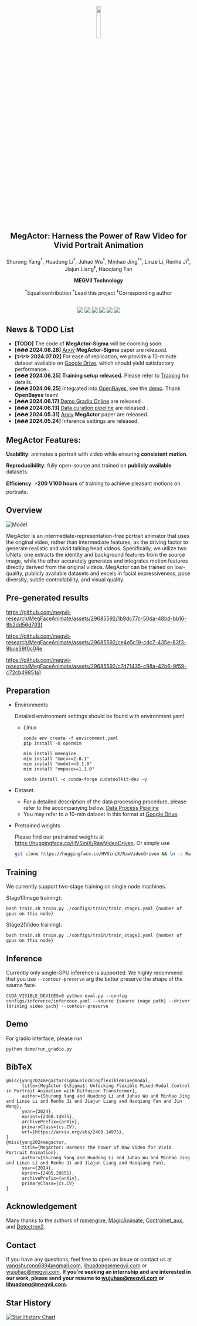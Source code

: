 <div  align=center><img src="https://github.com/megvii-research/MegFaceAnimate/assets/29685592/5687c444-d437-4387-8219-61392cfa0dcf" width="15%"></div>

## <p align=center>MegActor: Harness the Power of Raw Video for Vivid Portrait Animation</p>

<p align=center>Shurong Yang<sup>*</sup>, Huadong Li<sup>*</sup>, Juhao Wu<sup>*</sup>, Minhao Jing<sup>*†</sup>, Linze Li, Renhe Ji<sup>‡</sup>, Jiajun Liang<sup>‡</sup>, Haoqiang Fan</p>

**<p align=center>MEGVII Technology</p>**

  <p align=center><sup>*</sup>Equal contribution  <sup>†</sup>Lead this project <sup>‡</sup>Corresponding author</p>

<div align="center">
  <br>
  <a href='https://arxiv.org/abs/2405.20851'><img src='https://img.shields.io/badge/Paper-Arxiv-red'></a>
  <a href='https://arxiv.org/abs/2408.14975'><img src='https://img.shields.io/badge/Paper-Arxiv-red'></a>
  <a href='https://megactor.github.io/'><img src='https://img.shields.io/badge/Project-Page-Green'></a>
  <a href='https://megactor-ops.github.io/'><img src='https://img.shields.io/badge/Project-Page-Green'></a>
  <a href='https://f4c5-58-240-80-18.ngrok-free.app/'><img src='https://img.shields.io/badge/DEMO-RUNNING-<COLOR>.svg'></a>
  <a href='https://openbayes.com/console/public/tutorials/3IphFlojVlO'><img src='https://img.shields.io/badge/CONTAINER-OpenBayes-blue.svg'></a>
  <br>
</div>

## News & TODO List
- **[TODO]** The code of **MegActor-Sigma** will be cooming soon.
- **[🔥🔥🔥 2024.08.28]** [Arxiv](https://arxiv.org/abs/2408.14975) **MegActor-Sigma** paper are released.
- **[✨✨✨ 2024.07.02]** For ease of replication, we provide a 10-minute dataset available on [Google Drive](https://drive.google.com/drive/folders/1GVhCd3syxl2-oqF7TiPyoy7VrWJXbrQs?usp=drive_link), which should yield satisfactory performance..
- **[🔥🔥🔥 2024.06.25]** **Training setup released.** Please refer to [Training](https://github.com/megvii-research/megactor/edit/main/README.md#training) for details.
- **[🔥🔥🔥 2024.06.25]** Integrated into [OpenBayes](https://openbayes.com/), see the [demo](https://openbayes.com/console/public/tutorials/3IphFlojVlO). Thank **OpenBayes** team!
- **[🔥🔥🔥 2024.06.17]** [Demo Gradio Online](https://f4c5-58-240-80-18.ngrok-free.app/) are released .
- **[🔥🔥🔥 2024.06.13]** [Data curation pipeline](https://github.com/megvii-research/megactor/tree/main/data_processing) are released .
- **[🔥🔥🔥 2024.05.31]** [Arxiv](https://arxiv.org/abs/2405.20851) **MegActor**  paper are released.
- **[🔥🔥🔥 2024.05.24]** Inference settings are released.


## **MegActor Features:**

**Usability**: animates a portrait with video while ensuring **consistent motion**.

**Reproducibility**: fully open-source and trained on **publicly available** datasets.

**Efficiency**: ⚡**200 V100 hours** of training to achieve pleasant motions on portraits.


## Overview
  ![Model](https://github.com/megvii-research/MegFaceAnimate/assets/29685592/857c7a9f-6231-4e7f-bfce-1e279ba57c89)

MegActor is an intermediate-representation-free portrait animator that uses the original video, rather than intermediate features, as the driving factor to generate realistic and vivid talking head videos. Specifically, we utilize two UNets: one extracts the identity and background features from the source image, while the other accurately generates and integrates motion features directly derived from the original videos. MegActor can be trained on low-quality, publicly available datasets and excels in facial expressiveness, pose diversity, subtle controllability, and visual quality.


## Pre-generated results
https://github.com/megvii-research/MegFaceAnimate/assets/29685592/1b9dc77c-50da-48bd-bb16-8b2dd56d703f

https://github.com/megvii-research/MegFaceAnimate/assets/29685592/ce4e5c19-cdc7-435e-83f3-8bce39f0c04e

https://github.com/megvii-research/MegFaceAnimate/assets/29685592/c7d71435-c98a-42b6-9f59-c72cb49851a1

## Preparation
* Environments
  
  Detailed environment settings should be found with environment.yaml
  * Linux
    ```
    conda env create -f environment.yaml
    pip install -U openmim
    
    mim install mmengine
    mim install "mmcv>=2.0.1"
    mim install "mmdet>=3.1.0"
    mim install "mmpose>=1.1.0"

    conda install -c conda-forge cudatoolkit-dev -y
    ```
* Dataset.
   * For a detailed description of the data processing procedure, please refer to the accompanying below. [Data Process Pipeline](https://github.com/megvii-research/megactor/tree/main/data_processing)
   * You may refer to a 10-min dataset in this format at [Google Drive](https://drive.google.com/drive/folders/1GVhCd3syxl2-oqF7TiPyoy7VrWJXbrQs?usp=drive_link).
  
* Pretrained weights
  
  Please find our pretrained weights at https://huggingface.co/HVSiniX/RawVideoDriven.
  Or simply use
  
    ```bash
    git clone https://huggingface.co/HVSiniX/RawVideoDriven && ln -s RawVideoDriven/weights weights
    ```
    
## Training
We currently support two-stage training on single node machines.

Stage1(Image training):
```
bash train.sh train.py ./configs/train/train_stage1.yaml {number of gpus on this node}
```
Stage2(Video training):
```
bash train.sh train.py ./configs/train/train_stage2.yaml {number of gpus on this node}
```

## Inference
Currently only single-GPU inference is supported. We highly recommend that you use ```--contour-preserve``` arg the better preserve the shape of the source face.

    CUDA_VISIBLE_DEVICES=0 python eval.py --config configs/inference/inference.yaml --source {source image path} --driver {driving video path} --contour-preserve


## Demo
For gradio interface, please run

    python demo/run_gradio.py

## BibTeX
```
@misc{yang2024megactorsigmaunlockingflexiblemixedmodal,
      title={MegActor-$\Sigma$: Unlocking Flexible Mixed-Modal Control in Portrait Animation with Diffusion Transformer}, 
      author={Shurong Yang and Huadong Li and Juhao Wu and Minhao Jing and Linze Li and Renhe Ji and Jiajun Liang and Haoqiang Fan and Jin Wang},
      year={2024},
      eprint={2408.14975},
      archivePrefix={arXiv},
      primaryClass={cs.CV},
      url={https://arxiv.org/abs/2408.14975}, 
}
@misc{yang2024megactor,
      title={MegActor: Harness the Power of Raw Video for Vivid Portrait Animation}, 
      author={Shurong Yang and Huadong Li and Juhao Wu and Minhao Jing and Linze Li and Renhe Ji and Jiajun Liang and Haoqiang Fan},
      year={2024},
      eprint={2405.20851},
      archivePrefix={arXiv},
      primaryClass={cs.CV}
}
```

## Acknowledgement
Many thanks to the authors of [mmengine](https://github.com/open-mmlab/mmengine), [MagicAnimate](https://github.com/magic-research/magic-animate), [Controlnet_aux](https://github.com/huggingface/controlnet_aux), and [Detectron2](https://github.com/facebookresearch/detectron2).


## Contact
If you have any questions, feel free to open an issue or contact us at yangshurong6894@gmail.com, lihuadong@megvii.com or wujuhao@megvii.com.
**If you're seeking an internship and are interested in our work, please send your resume to wujuhao@megvii.com or lihuadong@megvii.com.**

## Star History

[![Star History Chart](https://api.star-history.com/svg?repos=megvii-research/MegActor&type=Date)](https://star-history.com/#megvii-research/MegActor&Date)







